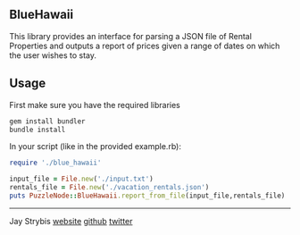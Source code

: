 ## BlueHawaii

This library provides an interface for parsing a JSON file of Rental
Properties and outputs a report of prices given a range of dates on
which the user wishes to stay.

## Usage

First make sure you have the required libraries

```ruby
gem install bundler
bundle install
```

In your script (like in the provided example.rb):

```ruby
require './blue_hawaii'

input_file = File.new('./input.txt')
rentals_file = File.new('./vacation_rentals.json')
puts PuzzleNode::BlueHawaii.report_from_file(input_file,rentals_file)
```

------

Jay Strybis
[website](http://strybis.com)
[github](http://github.com/unreal)
[twitter](http://twitter.com/jaywastaken)
